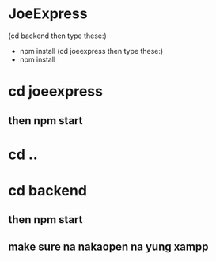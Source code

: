 ﻿# JoeExpress
(cd backend then type these:)
- npm install
(cd joeexpress then type these:)
- npm install

# cd joeexpress

## then npm start

# cd ..

# cd backend

## then npm start

## make sure na nakaopen na yung xampp
